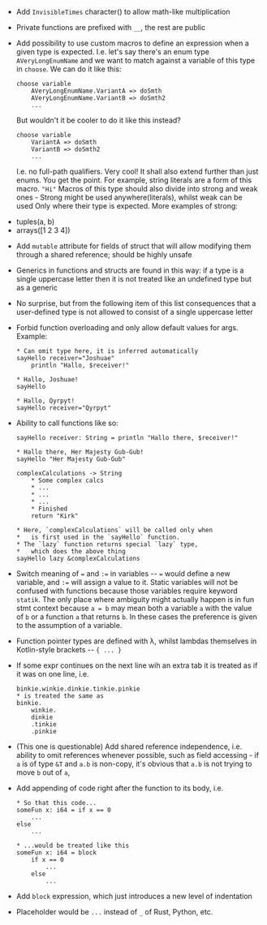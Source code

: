 * Add `InvisibleTimes` character(⁢) to allow math-like multiplication
* Private functions are prefixed with `__`, the rest are public
* Add possibility to use custom macros to define an expression
    when a given type is expected.
    I.e. let's say there's an enum type `AVeryLongEnumName` and we want
    to match against a variable of this type in `choose`. We can do it like this:
    ```
    choose variable
        AVeryLongEnumName.VariantA => doSmth
        AVeryLongEnumName.VariantB => doSmth2
        ...
    ```
    But wouldn't it be cooler to do it like this instead?
    ```
    choose variable
        VariantA => doSmth
        VariantB => doSmth2
        ...
    ```
    I.e. no full-path qualifiers. Very cool!
    It shall also extend further than just enums. You get the point.
    For example, string literals are a form of this macro. `"Hi"`
    Macros of this type should also divide into strong and weak ones -
    Strong might be used anywhere(literals), whilst weak can be used
    Only where their type is expected.
    More examples of strong:
        <li>tuples(a, b)</li>
        <li>arrays([1 2 3 4])</li>
* Add `mutable` attribute for fields of struct that will allow modifying
    them through a shared reference; should be highly unsafe
* Generics in functions and structs are found in this way:
    if a type is a single uppercase letter then it is
    not treated like an undefined type but as a generic
* No surprise, but from the following item of this list consequences
    that a user-defined type is not allowed to consist of
    a single uppercase letter
* Forbid function overloading and only allow default values for args.
    Example:
    ```
    * Can omit type here, it is inferred automatically
    sayHello receiver="Joshuae"
        println "Hallo, $receiver!"
  
    * Hallo, Joshuae!
    sayHello
    
    * Hallo, Qyrpyt!
    sayHello receiver="Qyrpyt"
    ```
* Ability to call functions like so:
    ```
    sayHello receiver: String = println "Hallo there, $receiver!"
  
    * Hallo there, Her Majesty Gub-Gub!
    sayHello "Her Majesty Gub-Gub"
  
    complexCalculations -> String
        * Some complex calcs
        * ...
        * ...
        * ...
        * Finished
        return "Kirk"
  
    * Here, `complexCalculations` will be called only when
    *   is first used in the `sayHello` function.
    * The `lazy` function returns special `lazy` type,
    *   which does the above thing
    sayHello lazy &complexCalculations
    ```

* Switch meaning of `=` and `:=` in variables -- `=` would define a new
    variable, and `:=` will assign a value to it.
  Static variables will not be confused with functions because
    those variables require keyword `statik`.
  The only place where ambiguity might actually happen
    is in fun stmt context because `a = b` may mean both
    a variable `a` with the value of `b` or a function `a`
    that returns `b`. In these cases the preference is given
    to the assumption of a variable.
* Function pointer types are defined with λ, whilst
    lambdas themselves in Kotlin-style brackets -- `{ ... }`
* If some expr continues on the next line wih an extra tab it is
    treated as if it was on one line, i.e.
    ```
    binkie.winkie.dinkie.tinkie.pinkie
    * is treated the same as
    binkie.
        winkie.
        dinkie
        .tinkie
        .pinkie
    ```
* (This one is questionable)
    Add shared reference independence, i.e. ability to omit references
    whenever possible, such as field accessing - 
    if `a` is of type `&T` and `a.b` is non-copy,
    it's obvious that `a.b` is not trying to move `b` out
    of `a`, 
* Add appending of code right after the function to its body, i.e.
    ```
    * So that this code...
    someFun x: i64 = if x == 0
        ...
    else
        ...
  
    * ...would be treated like this
    someFun x: i64 = block
        if x == 0
            ...
        else
            ...
    ```
* Add `block` expression, which just introduces a new level
    of indentation
* Placeholder would be `...` instead of `_` of Rust, Python, etc.
